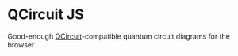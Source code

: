 # QCircuit JS

Good-enough [QCircuit](https://github.com/CQuIC/qcircuit)-compatible quantum circuit diagrams for the browser.
